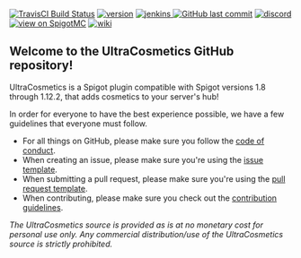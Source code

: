 [discord-invite]: https://discord.gg/0125SVBfnBFwl7XOP
[jenkins]: https://img.shields.io/badge/download%20from-jenkins-brightgreen.svg
[wiki]: https://img.shields.io/badge/go%20to-wiki-blue.svg
[![TravisCI Build Status](https://travis-ci.org/iSach/UltraCosmetics.svg?branch=master)](https://travis-ci.org/iSach/UltraCosmetics)
[![version](http://isach.be:2015/api/)](https://github.com/iSach/UltraCosmetics/releases/tag/2.5.0-beta-1)
[ ![jenkins][] ](https://ci.isach.be/job/Ultra%20Cosmetics/lastSuccessfulBuild/)
[![GitHub last commit](https://img.shields.io/github/last-commit/iSach/UltraCosmetics.svg)](https://github.com/iSach/UltraCosmetics/commits/master)
[ ![discord](https://discordapp.com/api/guilds/185055040036143104/widget.png) ][discord-invite]
[![view on SpigotMC](https://img.shields.io/badge/view%20on-spigotmc-orange.svg)](https://www.spigotmc.org/resources/10905/)
[ ![wiki] ](https://github.com/iSach/UltraCosmetics/wiki)

## Welcome to the UltraCosmetics GitHub repository!
UltraCosmetics is a Spigot plugin compatible with Spigot versions 1.8 through 1.12.2, that adds cosmetics to your server's hub!

In order for everyone to have the best experience possible, we have a few guidelines that everyone must follow.    
- For all things on GitHub, please make sure you follow the [code of conduct](https://github.com/iSach/UltraCosmetics/blob/master/CODE_OF_CONDUCT.md).  
- When creating an issue, please make sure you're using the [issue template](https://github.com/iSach/UltraCosmetics/blob/master/ISSUE_TEMPLATE.md).  
- When submitting a pull request, please make sure you're using the [pull request template](https://github.com/iSach/UltraCosmetics/blob/master/PULL_REQUEST_TEMPLATE.md).
- When contributing, please make sure you check out the [contribution guidelines](https://github.com/iSach/UltraCosmetics/blob/master/CONTRIBUTING.md).  

*The UltraCosmetics source is provided as is at no monetary cost for personal use only. Any commercial distribution/use of the UltraCosmetics source is strictly prohibited.*
